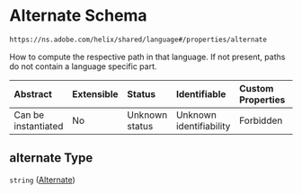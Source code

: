 # Alternate Schema

```txt
https://ns.adobe.com/helix/shared/language#/properties/alternate
```

How to compute the respective path in that language. If not present, paths do not contain a language specific part.

| Abstract            | Extensible | Status         | Identifiable            | Custom Properties | Additional Properties | Access Restrictions | Defined In                                                           |
| :------------------ | :--------- | :------------- | :---------------------- | :---------------- | :-------------------- | :------------------ | :------------------------------------------------------------------- |
| Can be instantiated | No         | Unknown status | Unknown identifiability | Forbidden         | Allowed               | none                | [language.schema.json*](language.schema.json "open original schema") |

## alternate Type

`string` ([Alternate](language-properties-alternate.md))
